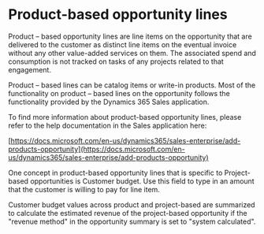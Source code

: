 # Product-based opportunity lines

Product – based opportunity lines are line items on the opportunity that are delivered to the customer as distinct line items on the eventual invoice without any other value-added services on them. The associated spend and consumption is not tracked on tasks of any projects related to that engagement.

Product – based lines can be catalog items or write-in products. Most of the functionality on product – based lines on the opportunity follows the functionality provided by the Dynamics 365 Sales application.

To find more information about product-based opportunity lines, please refer to the help documentation in the Sales application here:

[https://docs.microsoft.com/en-us/dynamics365/sales-enterprise/add-products-opportunity](https://docs.microsoft.com/en-us/dynamics365/sales-enterprise/add-products-opportunity)

One concept in product-based opportunity lines that is specific to Project-based opportunities is Customer budget. Use this field to type in an amount that the customer is willing to pay for line item.

Customer budget values across product and project-based are summarized to calculate the estimated revenue of the project-based opportunity if the &quot;revenue method&quot; in the opportunity summary is set to &quot;system calculated&quot;.
